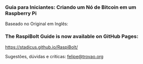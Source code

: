 ### Guia para Iniciantes: Criando um Nó de Bitcoin em um Raspberry Pi

Baseado no Original em Inglês:
### The RaspiBolt Guide is now available on GitHub Pages:
https://stadicus.github.io/RaspiBolt/

Sugestões, dúvidas e críticas:
felipe@trovao.org
